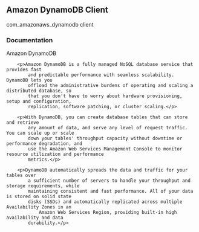 ## Amazon DynamoDB Client

com_amazonaws_dynamodb client

### Documentation

<fullname>Amazon DynamoDB</fullname>

        <p>Amazon DynamoDB is a fully managed NoSQL database service that provides fast
            and predictable performance with seamless scalability. DynamoDB lets you
            offload the administrative burdens of operating and scaling a distributed database, so
            that you don't have to worry about hardware provisioning, setup and configuration,
            replication, software patching, or cluster scaling.</p>

        <p>With DynamoDB, you can create database tables that can store and retrieve
            any amount of data, and serve any level of request traffic. You can scale up or scale
            down your tables' throughput capacity without downtime or performance degradation, and
            use the Amazon Web Services Management Console to monitor resource utilization and performance
            metrics.</p>

        <p>DynamoDB automatically spreads the data and traffic for your tables over
            a sufficient number of servers to handle your throughput and storage requirements, while
            maintaining consistent and fast performance. All of your data is stored on solid state
            disks (SSDs) and automatically replicated across multiple Availability Zones in an
                Amazon Web Services Region, providing built-in high availability and data
            durability.</p>

